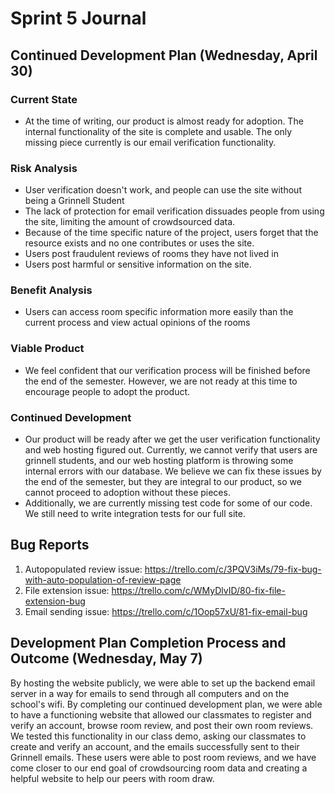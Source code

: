 # Sprint 5 Journal
## Continued Development Plan (Wednesday, April 30)
### Current State
- At the time of writing, our product is almost ready for adoption. The internal functionality of the site is complete and usable. The only missing piece currently is our email verification functionality. 

### Risk Analysis
- User verification doesn't work, and people can use the site without being a Grinnell Student
- The lack of protection for email verification dissuades people from using the site, limiting the amount of crowdsourced data.
- Because of the time specific nature of the project, users forget that the resource exists and no one contributes or uses the site.
- Users post fraudulent reviews of rooms they have not lived in
- Users post harmful or sensitive information on the site.
 
### Benefit Analysis
- Users can access room specific information more easily than the current process and view actual opinions of the rooms

### Viable Product
- We feel confident that our verification process will be finished before the end of the semester. However, we are not ready at this time to encourage people to adopt the product.

### Continued Development
- Our product will be ready after we get the user verification functionality and web hosting figured out. Currently, we cannot verify that users are grinnell students, and our web hosting platform is throwing some internal errors with our database. We believe we can fix these issues by the end of the semester, but they are integral to our product, so we cannot proceed to adoption without these pieces.
- Additionally, we are currently missing test code for some of our code. We still need to write integration tests for our full site.

## Bug Reports
1. Autopopulated review issue: https://trello.com/c/3PQV3iMs/79-fix-bug-with-auto-population-of-review-page
2. File extension issue: https://trello.com/c/WMyDlvID/80-fix-file-extension-bug
3. Email sending issue: https://trello.com/c/1Oop57xU/81-fix-email-bug

## Development Plan Completion Process and Outcome (Wednesday, May 7)
By hosting the website publicly, we were able to set up the backend email server in a way for emails to send through all
computers and on the school's wifi. By completing our continued development plan, we were able to have a functioning website that allowed our classmates to register and verify an account, browse room review, and post their own room reviews. We tested this functionality in our class demo, asking our classmates to create and verify an account, and the emails successfully sent to their Grinnell emails. These users were able to post room reviews, and we have come closer to our end goal of crowdsourcing room data and creating a helpful website to help our peers with room draw.  



